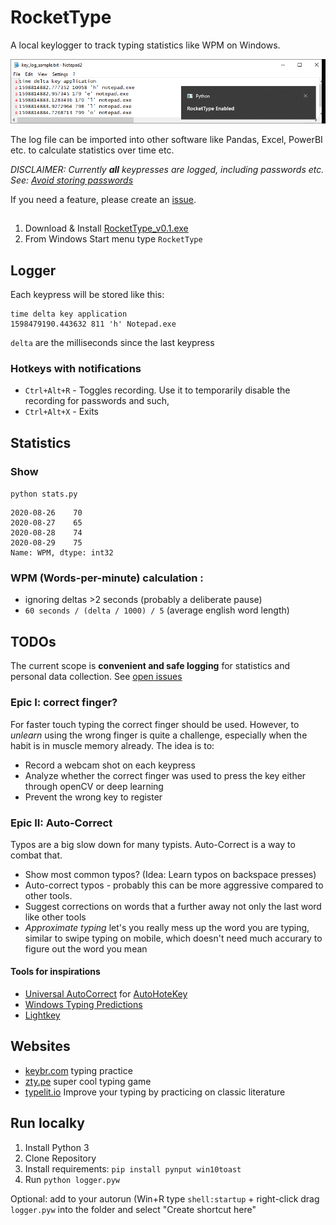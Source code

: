 # RocketType

A local keylogger to track typing statistics like WPM on Windows.

![RocketType Screenshot](https://github.com/janmechtel/rockettype/blob/master/website/key_log_sample.png?raw=true)

The log file can be imported into other software like Pandas, Excel, PowerBI etc. to calculate statistics over time etc.

_DISCLAIMER: Currently **all** keypresses are logged, including passwords etc. See: [Avoid storing passwords](https://github.com/janmechtel/rockettype/issues/6)_ 

If you need a feature, please create an [issue](https://github.com/janmechtel/rockettype/issues).

##

1. Download & Install [RocketType_v0.1.exe](https://github.com/janmechtel/rockettype/releases/download/0.1-alpha/RocketType_0.1.exe)
2. From Windows Start menu type `RocketType`

## Logger

Each keypress will be stored like this:
```
time delta key application
1598479190.443632 811 'h' Notepad.exe
```

`delta` are the milliseconds since the last keypress

### Hotkeys with notifications 
* `Ctrl+Alt+R` - Toggles recording. Use it to temporarily disable the recording for passwords and such,
* `Ctrl+Alt+X` - Exits

## Statistics

### Show
`python stats.py`

```time
2020-08-26    70
2020-08-27    65
2020-08-28    74
2020-08-29    75
Name: WPM, dtype: int32
```

### WPM (Words-per-minute) calculation :
- ignoring deltas >2 seconds (probably a deliberate pause)
- `60 seconds / (delta / 1000) / 5` (average english word length)

## TODOs

The current scope is **convenient and safe logging** for statistics and personal data collection. See [open issues](https://github.com/janmechtel/rockettype/issues)

### Epic I: correct finger?

For faster touch typing the correct finger should be used. However, to _unlearn_ using the wrong finger is quite a challenge, especially when the habit is in muscle memory already. The idea is to:
 
- Record a webcam shot on each keypress
- Analyze whether the correct finger was used to press the key either through openCV or deep learning
- Prevent the wrong key to register

### Epic II: Auto-Correct

Typos are a big slow down for many typists. Auto-Correct is a way to combat that. 

- Show most common typos? (Idea: Learn typos on backspace presses)
- Auto-correct typos - probably this can be more aggressive compared to other tools.
- Suggest corrections on words that a further away not only the last word like other tools
- _Approximate typing_ let's you really mess up the word you are typing, similar to swipe typing on mobile, which doesn't need much accurary to figure out the word you mean

#### Tools for inspirations

- [Universal AutoCorrect](http://www.biancolo.com/blog/autocorrect/) for [AutoHoteKey](https://www.autohotkey.com/)
- [Windows Typing Predictions](https://www.howtogeek.com/429702/how-to-enable-text-prediction-for-a-hardware-keyboard-on-windows-10/)
- [Lightkey](https://www.lightkey.io)

## Websites

- [keybr.com](https://www.keybr.com/) typing practice
- [zty.pe](https://zty.pe/) super cool typing game
- [typelit.io](https://www.typelit.io/) Improve your typing by practicing on classic literature

## Run localky

1. Install Python 3
2. Clone Repository
3. Install requirements: `pip install pynput win10toast`
4. Run `python logger.pyw`

Optional: add to your autorun (Win+R type `shell:startup` + right-click drag `logger.pyw` into the folder and select "Create shortcut here"

